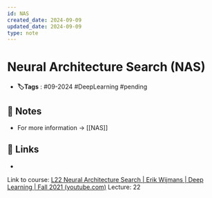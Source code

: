 ```yaml
---
id: NAS
created_date: 2024-09-09
updated_date: 2024-09-09
type: note
---
```


#  Neural Architecture Search (NAS)
- **🏷️Tags** :  #09-2024 #DeepLearning #pending 
[ ](#anki-card)
## 📝 Notes
- For more information -> [[NAS]]
## 🔗 Links
- 
Link to course: [L22 Neural Architecture Search | Erik Wijmans | Deep Learning | Fall 2021 (youtube.com)](https://www.youtube.com/watch?v=JKoJzbRYQDE&list=PL-fZD610i7yB7gDnPDpFcKpHI9X8z3OQ7&index=22)
Lecture: 22






